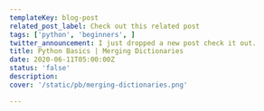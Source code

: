 ```yaml
---
templateKey: blog-post
related_post_label: Check out this related post
tags: ['python', 'beginners', ]
twitter_announcement: I just dropped a new post check it out.
title: Python Basics | Merging Dictionaries
date: 2020-06-11T05:00:00Z
status: 'false'
description:
cover: '/static/pb/merging-dictionaries.png'

---
```


<!--
<p style='text-align: center'>
<a href='https://waylonwalker.com/blog/merging-dictionaries'>
  <img
    style='width:500px; max-width:80%; margin: auto;'
    src="https://waylonwalker.com/merging-dictionaries.png"
    alt="Read more from the Python Basics | Merging Dictionaries article"
  />
  </a>
</p>

-->
